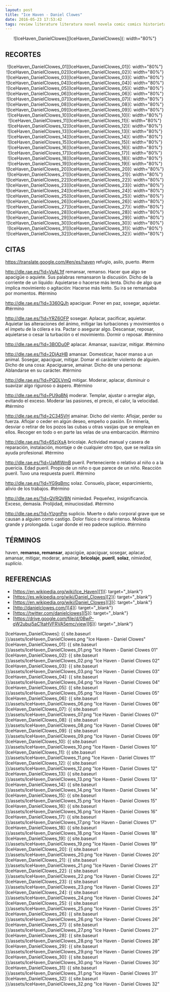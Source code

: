 ```yaml
---
layout: post
title: "Ice Haven - Daniel Clowes"
date: 2016-05-23 17:53:42
tags: review literature literatura novel novela comic comics historieta historietas "novela gráfica" "graphic novel" "Ice Haven - Daniel Clowes" "Ice Haven" "Daniel Clowes" IceHaven_DanielClowes IceHaven DanielClowes
---
```




<div style="text-align:center" markdown="1">
![IceHaven_DanielClowes][IceHaven_DanielClowes]{: width="80%"}
</div>



## RECORTES
<div style="text-align:center" markdown="1">
![IceHaven_DanielClowes_01][IceHaven_DanielClowes_01]{: width="80%"}
</div>

<div style="text-align:center" markdown="1">
![IceHaven_DanielClowes_02][IceHaven_DanielClowes_02]{: width="80%"}
</div>

<div style="text-align:center" markdown="1">
![IceHaven_DanielClowes_03][IceHaven_DanielClowes_03]{: width="80%"}
</div>

<div style="text-align:center" markdown="1">
![IceHaven_DanielClowes_04][IceHaven_DanielClowes_04]{: width="80%"}
</div>

<div style="text-align:center" markdown="1">
![IceHaven_DanielClowes_05][IceHaven_DanielClowes_05]{: width="80%"}
</div>

<div style="text-align:center" markdown="1">
![IceHaven_DanielClowes_06][IceHaven_DanielClowes_06]{: width="80%"}
</div>

<div style="text-align:center" markdown="1">
![IceHaven_DanielClowes_07][IceHaven_DanielClowes_07]{: width="80%"}
</div>

<div style="text-align:center" markdown="1">
![IceHaven_DanielClowes_08][IceHaven_DanielClowes_08]{: width="80%"}
</div>

<div style="text-align:center" markdown="1">
![IceHaven_DanielClowes_09][IceHaven_DanielClowes_09]{: width="80%"}
</div>

<div style="text-align:center" markdown="1">
![IceHaven_DanielClowes_10][IceHaven_DanielClowes_10]{: width="80%"}
</div>

<div style="text-align:center" markdown="1">
![IceHaven_DanielClowes_11][IceHaven_DanielClowes_11]{: width="80%"}
</div>

<div style="text-align:center" markdown="1">
![IceHaven_DanielClowes_12][IceHaven_DanielClowes_12]{: width="80%"}
</div>

<div style="text-align:center" markdown="1">
![IceHaven_DanielClowes_13][IceHaven_DanielClowes_13]{: width="80%"}
</div>

<div style="text-align:center" markdown="1">
![IceHaven_DanielClowes_14][IceHaven_DanielClowes_14]{: width="80%"}
</div>

<div style="text-align:center" markdown="1">
![IceHaven_DanielClowes_15][IceHaven_DanielClowes_15]{: width="80%"}
</div>

<div style="text-align:center" markdown="1">
![IceHaven_DanielClowes_16][IceHaven_DanielClowes_16]{: width="80%"}
</div>

<div style="text-align:center" markdown="1">
![IceHaven_DanielClowes_17][IceHaven_DanielClowes_17]{: width="80%"}
</div>

<div style="text-align:center" markdown="1">
![IceHaven_DanielClowes_18][IceHaven_DanielClowes_18]{: width="80%"}
</div>

<div style="text-align:center" markdown="1">
![IceHaven_DanielClowes_19][IceHaven_DanielClowes_19]{: width="80%"}
</div>

<div style="text-align:center" markdown="1">
![IceHaven_DanielClowes_20][IceHaven_DanielClowes_20]{: width="80%"}
</div>

<div style="text-align:center" markdown="1">
![IceHaven_DanielClowes_21][IceHaven_DanielClowes_21]{: width="80%"}
</div>

<div style="text-align:center" markdown="1">
![IceHaven_DanielClowes_22][IceHaven_DanielClowes_22]{: width="80%"}
</div>

<div style="text-align:center" markdown="1">
![IceHaven_DanielClowes_23][IceHaven_DanielClowes_23]{: width="80%"}
</div>

<div style="text-align:center" markdown="1">
![IceHaven_DanielClowes_24][IceHaven_DanielClowes_24]{: width="80%"}
</div>

<div style="text-align:center" markdown="1">
![IceHaven_DanielClowes_25][IceHaven_DanielClowes_25]{: width="80%"}
</div>

<div style="text-align:center" markdown="1">
![IceHaven_DanielClowes_26][IceHaven_DanielClowes_26]{: width="80%"}
</div>

<div style="text-align:center" markdown="1">
![IceHaven_DanielClowes_27][IceHaven_DanielClowes_27]{: width="80%"}
</div>

<div style="text-align:center" markdown="1">
![IceHaven_DanielClowes_28][IceHaven_DanielClowes_28]{: width="80%"}
</div>

<div style="text-align:center" markdown="1">
![IceHaven_DanielClowes_29][IceHaven_DanielClowes_29]{: width="80%"}
</div>

<div style="text-align:center" markdown="1">
![IceHaven_DanielClowes_30][IceHaven_DanielClowes_30]{: width="80%"}
</div>

<div style="text-align:center" markdown="1">
![IceHaven_DanielClowes_31][IceHaven_DanielClowes_31]{: width="80%"}
</div>

<div style="text-align:center" markdown="1">
![IceHaven_DanielClowes_32][IceHaven_DanielClowes_32]{: width="80%"}
</div>



## CITAS
https://translate.google.com/#en/es/haven refugio, asilo, puerto. #term

http://dle.rae.es/?id=VsAL1tf remansar, remanso. Hacer que algo se apacigüe o aquiete. Sus palabras remansaron la discusión. Dicho de la corriente de un líquido: Aquietarse o hacerse más lenta. Dicho de algo que implica movimiento o agitación: Hacerse más lento. Su ira se remansaba por momentos. #término

http://dle.rae.es/?id=3360QJh apaciguar. Poner en paz, sosegar, aquietar. #término

http://dle.rae.es/?id=YRZ6OFP sosegar. Aplacar, pacificar, aquietar. Aquietar las alteraciones del ánimo, mitigar las turbaciones y movimientos o el ímpetu de la cólera e ira. Pactar o asegurar algo. Descansar, reposar, aquietarse o cesar la turbación o el movimiento. Dormir o reposar. #término

http://dle.rae.es/?id=3BODu0P aplacar. Amansar, suavizar, mitigar. #término

http://dle.rae.es/?id=2DjAzHB amansar. Domesticar, hacer manso a un animal. Sosegar, apaciguar, mitigar. Domar el carácter violento de alguien. Dicho de una cosa: Apaciguarse, amainar. Dicho de una persona: Ablandarse en su carácter. #término

http://dle.rae.es/?id=PQDLVmQ mitigar. Moderar, aplacar, disminuir o suavizar algo riguroso o áspero. #término

http://dle.rae.es/?id=PU9qBNj moderar. Templar, ajustar o arreglar algo, evitando el exceso. Moderar las pasiones, el precio, el calor, la velocidad. #término

http://dle.rae.es/?id=2C345VH amainar. Dicho del viento: Aflojar, perder su fuerza. Aflojar o ceder en algún deseo, empeño o pasión. En minería, desviar o retirar de los pozos las cubas u otras vasijas que se emplean en ellos. Recoger en todo o en parte las velas de una embarcación. #término

http://dle.rae.es/?id=65zjXsA bricolaje. Actividad manual y casera de reparación, instalación, montaje o de cualquier otro tipo, que se realiza sin ayuda profesional. #término

http://dle.rae.es/?id=UaMlWmB pueril. Perteneciente o relativo al niño o a la puericia. Edad pueril. Propio de un niño o que parece de un niño. Reacción pueril. Tuvo una respuesta pueril. #término

http://dle.rae.es/?id=YG9qBmc solaz. Consuelo, placer, esparcimiento, alivio de los trabajos. #término

http://dle.rae.es/?id=QVRQVBN nimiedad. Pequeñez, insignificancia. Exceso, demasía. Prolijidad, minuciosidad. #término

http://dle.rae.es/?id=YlzgnPm suplicio. Muerte o daño corporal grave que se causan a alguien como castigo. Dolor físico o moral intenso. Molestia grande y prolongada. Lugar donde el reo padece suplicio. #término



## TÉRMINOS
haven, **remanso, remansar**, apacigüe, apaciguar, sosegar, aplacar, amansar, mitigar, moderar, amainar, **bricolaje**, **pueril**, **solaz**, *nimiedad*, *suplicio*.



## REFERENCIAS
* [https://en.wikipedia.org/wiki/Ice_Haven][1]{: target="_blank"}
* [https://es.wikipedia.org/wiki/Daniel_Clowes][2]{: target="_blank"}
* [https://en.wikipedia.org/wiki/Daniel_Clowes][3]{: target="_blank"}
* [http://danielclowes.com/][4]{: target="_blank"}
* [https://twitter.com/danielclowes][5]{: target="_blank"}
* [https://drive.google.com/file/d/0BwP-qW2ubuj5aC1taHVFRVA5emc/view][6]{: target="_blank"}



[1]: https://en.wikipedia.org/wiki/Ice_Haven
[2]: https://es.wikipedia.org/wiki/Daniel_Clowes
[3]: https://en.wikipedia.org/wiki/Daniel_Clowes
[4]: http://danielclowes.com/
[5]: https://twitter.com/danielclowes
[6]: https://drive.google.com/file/d/0BwP-qW2ubuj5aC1taHVFRVA5emc/view



[IceHaven_DanielClowes]: {{ site.baseurl }}/assets/IceHaven_DanielClowes.png "Ice Haven - Daniel Clowes"
[IceHaven_DanielClowes_01]: {{ site.baseurl }}/assets/IceHaven_DanielClowes_01.png "Ice Haven - Daniel Clowes 01"
[IceHaven_DanielClowes_02]: {{ site.baseurl }}/assets/IceHaven_DanielClowes_02.png "Ice Haven - Daniel Clowes 02"
[IceHaven_DanielClowes_03]: {{ site.baseurl }}/assets/IceHaven_DanielClowes_03.png "Ice Haven - Daniel Clowes 03"
[IceHaven_DanielClowes_04]: {{ site.baseurl }}/assets/IceHaven_DanielClowes_04.png "Ice Haven - Daniel Clowes 04"
[IceHaven_DanielClowes_05]: {{ site.baseurl }}/assets/IceHaven_DanielClowes_05.png "Ice Haven - Daniel Clowes 05"
[IceHaven_DanielClowes_06]: {{ site.baseurl }}/assets/IceHaven_DanielClowes_06.png "Ice Haven - Daniel Clowes 06"
[IceHaven_DanielClowes_07]: {{ site.baseurl }}/assets/IceHaven_DanielClowes_07.png "Ice Haven - Daniel Clowes 07"
[IceHaven_DanielClowes_08]: {{ site.baseurl }}/assets/IceHaven_DanielClowes_08.png "Ice Haven - Daniel Clowes 08"
[IceHaven_DanielClowes_09]: {{ site.baseurl }}/assets/IceHaven_DanielClowes_09.png "Ice Haven - Daniel Clowes 09"
[IceHaven_DanielClowes_10]: {{ site.baseurl }}/assets/IceHaven_DanielClowes_10.png "Ice Haven - Daniel Clowes 10"
[IceHaven_DanielClowes_11]: {{ site.baseurl }}/assets/IceHaven_DanielClowes_11.png "Ice Haven - Daniel Clowes 11"
[IceHaven_DanielClowes_12]: {{ site.baseurl }}/assets/IceHaven_DanielClowes_12.png "Ice Haven - Daniel Clowes 12"
[IceHaven_DanielClowes_13]: {{ site.baseurl }}/assets/IceHaven_DanielClowes_13.png "Ice Haven - Daniel Clowes 13"
[IceHaven_DanielClowes_14]: {{ site.baseurl }}/assets/IceHaven_DanielClowes_14.png "Ice Haven - Daniel Clowes 14"
[IceHaven_DanielClowes_15]: {{ site.baseurl }}/assets/IceHaven_DanielClowes_15.png "Ice Haven - Daniel Clowes 15"
[IceHaven_DanielClowes_16]: {{ site.baseurl }}/assets/IceHaven_DanielClowes_16.png "Ice Haven - Daniel Clowes 16"
[IceHaven_DanielClowes_17]: {{ site.baseurl }}/assets/IceHaven_DanielClowes_17.png "Ice Haven - Daniel Clowes 17"
[IceHaven_DanielClowes_18]: {{ site.baseurl }}/assets/IceHaven_DanielClowes_18.png "Ice Haven - Daniel Clowes 18"
[IceHaven_DanielClowes_19]: {{ site.baseurl }}/assets/IceHaven_DanielClowes_19.png "Ice Haven - Daniel Clowes 19"
[IceHaven_DanielClowes_20]: {{ site.baseurl }}/assets/IceHaven_DanielClowes_20.png "Ice Haven - Daniel Clowes 20"
[IceHaven_DanielClowes_21]: {{ site.baseurl }}/assets/IceHaven_DanielClowes_21.png "Ice Haven - Daniel Clowes 21"
[IceHaven_DanielClowes_22]: {{ site.baseurl }}/assets/IceHaven_DanielClowes_22.png "Ice Haven - Daniel Clowes 22"
[IceHaven_DanielClowes_23]: {{ site.baseurl }}/assets/IceHaven_DanielClowes_23.png "Ice Haven - Daniel Clowes 23"
[IceHaven_DanielClowes_24]: {{ site.baseurl }}/assets/IceHaven_DanielClowes_24.png "Ice Haven - Daniel Clowes 24"
[IceHaven_DanielClowes_25]: {{ site.baseurl }}/assets/IceHaven_DanielClowes_25.png "Ice Haven - Daniel Clowes 25"
[IceHaven_DanielClowes_26]: {{ site.baseurl }}/assets/IceHaven_DanielClowes_26.png "Ice Haven - Daniel Clowes 26"
[IceHaven_DanielClowes_27]: {{ site.baseurl }}/assets/IceHaven_DanielClowes_27.png "Ice Haven - Daniel Clowes 27"
[IceHaven_DanielClowes_28]: {{ site.baseurl }}/assets/IceHaven_DanielClowes_28.png "Ice Haven - Daniel Clowes 28"
[IceHaven_DanielClowes_29]: {{ site.baseurl }}/assets/IceHaven_DanielClowes_29.png "Ice Haven - Daniel Clowes 29"
[IceHaven_DanielClowes_30]: {{ site.baseurl }}/assets/IceHaven_DanielClowes_30.png "Ice Haven - Daniel Clowes 30"
[IceHaven_DanielClowes_31]: {{ site.baseurl }}/assets/IceHaven_DanielClowes_31.png "Ice Haven - Daniel Clowes 31"
[IceHaven_DanielClowes_32]: {{ site.baseurl }}/assets/IceHaven_DanielClowes_32.png "Ice Haven - Daniel Clowes 32"
